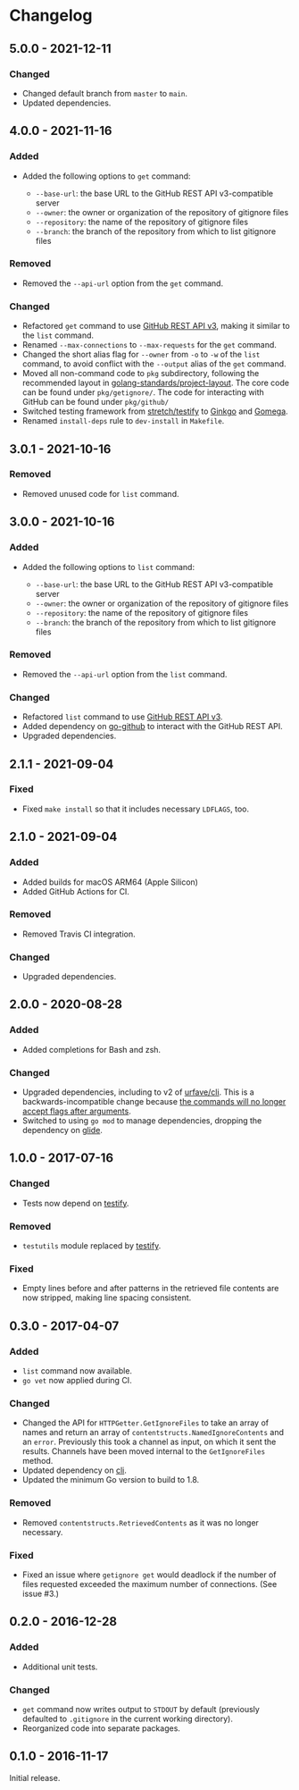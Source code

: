 # Changelog

## 5.0.0 - 2021-12-11

### Changed

- Changed default branch from `master` to `main`.
- Updated dependencies.

## 4.0.0 - 2021-11-16

### Added

- Added the following options to `get` command:

  - `--base-url`: the base URL to the GitHub REST API v3-compatible server
  - `--owner`: the owner or organization of the repository of gitignore files
  - `--repository`: the name of the repository of gitignore files
  - `--branch`: the branch of the repository from which to list gitignore files

### Removed

- Removed the `--api-url` option from the `get` command.

### Changed

- Refactored `get` command to use [GitHub REST API v3](https://docs.github.com/en/rest), making it similar to the `list` command.
- Renamed `--max-connections` to `--max-requests` for the `get` command.
- Changed the short alias flag for `--owner` from `-o` to `-w` of the `list` command, to avoid conflict with the `--output` alias of the `get` command.
- Moved all non-command code to `pkg` subdirectory, following the recommended layout in [golang-standards/project-layout](https://github.com/golang-standards/project-layout).
  The core code can be found under `pkg/getignore/`.
  The code for interacting with GitHub can be found under `pkg/github/`
- Switched testing framework from [stretch/testify](https://github.com/stretchr/testify) to [Ginkgo](https://onsi.github.io/ginkgo/) and [Gomega](https://onsi.github.io/ginkgo/).
- Renamed `install-deps` rule to `dev-install` in `Makefile`.

## 3.0.1 - 2021-10-16

### Removed

- Removed unused code for `list` command.

## 3.0.0 - 2021-10-16

### Added

- Added the following options to `list` command:

  - `--base-url`: the base URL to the GitHub REST API v3-compatible server
  - `--owner`: the owner or organization of the repository of gitignore files
  - `--repository`: the name of the repository of gitignore files
  - `--branch`: the branch of the repository from which to list gitignore files

### Removed

- Removed the `--api-url` option from the `list` command.

### Changed

- Refactored `list` command to use [GitHub REST API v3](https://docs.github.com/en/rest).
- Added dependency on [go-github](https://github.com/google/go-github) to interact with the GitHub REST API.
- Upgraded dependencies.

## 2.1.1 - 2021-09-04

### Fixed

- Fixed `make install` so that it includes necessary `LDFLAGS`, too.

## 2.1.0 - 2021-09-04

### Added

- Added builds for macOS ARM64 (Apple Silicon)
- Added GitHub Actions for CI.

### Removed

- Removed Travis CI integration.

### Changed

- Upgraded dependencies.

## 2.0.0 - 2020-08-28

### Added

- Added completions for Bash and zsh.

### Changed

- Upgraded dependencies, including to v2 of [urfave/cli](https://github.com/urfave/cli). This is a backwards-incompatible change because [the commands will no longer accept flags after arguments](https://github.com/urfave/cli/blob/master/docs/migrate-v1-to-v2.md#flags-before-args).
- Switched to using `go mod` to manage dependencies, dropping the dependency on [glide](https://glide.sh/).

## 1.0.0 - 2017-07-16

### Changed

- Tests now depend on [testify](https://github.com/stretchr/testify).

### Removed

- `testutils` module replaced by [testify](https://github.com/stretchr/testify).

### Fixed

- Empty lines before and after patterns in the retrieved file contents are now stripped, making line spacing consistent.

## 0.3.0 - 2017-04-07

### Added

- `list` command now available.
- `go vet` now applied during CI.

### Changed

- Changed the API for `HTTPGetter.GetIgnoreFiles` to take an array of names and return an array of `contentstructs.NamedIgnoreContents` and an `error`. Previously this took a channel as input, on which it sent the results. Channels have been moved internal to the `GetIgnoreFiles` method.
- Updated dependency on [cli](https://github.com/urfave/cli).
- Updated the minimum Go version to build to 1.8.

### Removed

- Removed `contentstructs.RetrievedContents` as it was no longer necessary.

### Fixed

- Fixed an issue where `getignore get` would deadlock if the number of files requested exceeded the maximum number of connections. (See issue #3.)

## 0.2.0 - 2016-12-28

### Added

- Additional unit tests.

### Changed

- `get` command now writes output to `STDOUT` by default (previously defaulted to `.gitignore` in the current working directory).
- Reorganized code into separate packages.

## 0.1.0 - 2016-11-17

Initial release.
